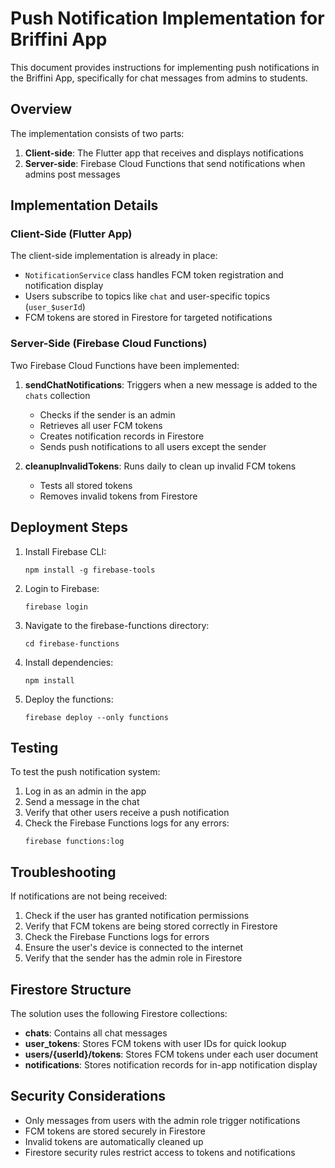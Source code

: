 # Push Notification Implementation for Briffini App

This document provides instructions for implementing push notifications in the Briffini App, specifically for chat messages from admins to students.

## Overview

The implementation consists of two parts:
1. **Client-side**: The Flutter app that receives and displays notifications
2. **Server-side**: Firebase Cloud Functions that send notifications when admins post messages

## Implementation Details

### Client-Side (Flutter App)

The client-side implementation is already in place:

- `NotificationService` class handles FCM token registration and notification display
- Users subscribe to topics like `chat` and user-specific topics (`user_$userId`)
- FCM tokens are stored in Firestore for targeted notifications

### Server-Side (Firebase Cloud Functions)

Two Firebase Cloud Functions have been implemented:

1. **sendChatNotifications**: Triggers when a new message is added to the `chats` collection
   - Checks if the sender is an admin
   - Retrieves all user FCM tokens
   - Creates notification records in Firestore
   - Sends push notifications to all users except the sender

2. **cleanupInvalidTokens**: Runs daily to clean up invalid FCM tokens
   - Tests all stored tokens
   - Removes invalid tokens from Firestore

## Deployment Steps

1. Install Firebase CLI:
   ```
   npm install -g firebase-tools
   ```

2. Login to Firebase:
   ```
   firebase login
   ```

3. Navigate to the firebase-functions directory:
   ```
   cd firebase-functions
   ```

4. Install dependencies:
   ```
   npm install
   ```

5. Deploy the functions:
   ```
   firebase deploy --only functions
   ```

## Testing

To test the push notification system:

1. Log in as an admin in the app
2. Send a message in the chat
3. Verify that other users receive a push notification
4. Check the Firebase Functions logs for any errors:
   ```
   firebase functions:log
   ```

## Troubleshooting

If notifications are not being received:

1. Check if the user has granted notification permissions
2. Verify that FCM tokens are being stored correctly in Firestore
3. Check the Firebase Functions logs for errors
4. Ensure the user's device is connected to the internet
5. Verify that the sender has the admin role in Firestore

## Firestore Structure

The solution uses the following Firestore collections:

- **chats**: Contains all chat messages
- **user_tokens**: Stores FCM tokens with user IDs for quick lookup
- **users/{userId}/tokens**: Stores FCM tokens under each user document
- **notifications**: Stores notification records for in-app notification display

## Security Considerations

- Only messages from users with the admin role trigger notifications
- FCM tokens are stored securely in Firestore
- Invalid tokens are automatically cleaned up
- Firestore security rules restrict access to tokens and notifications 
